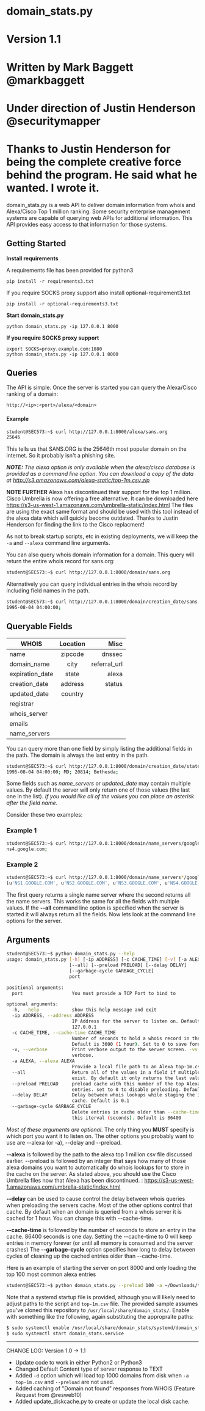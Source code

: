 # domain_stats.py
# Version 1.1 
# Written by Mark Baggett @markbaggett
# Under direction of Justin Henderson @securitymapper
# Thanks to Justin Henderson for being the complete creative force behind the program.  He said what he wanted.  I wrote it. 

domain_stats.py is a web API to deliver domain information from whois and Alexa/Cisco Top 1 million ranking. 
Some security enterprise management systems are capable of querying web APIs for additional information.  This API provides easy access to that information for those systems.

## Getting Started

**Install requirements**

A requirements file has been provided for python3
```
pip install -r requirements3.txt
```

If you require SOCKS proxy support also install optional-requirement3.txt
```
pip install -r optional-requirements3.txt
```

**Start domain_stats.py**

```
python domain_stats.py -ip 127.0.0.1 8000
```

**If you require SOCKS proxy support**

```
export SOCKS=proxy.example.com:1080
python domain_stats.py -ip 127.0.0.1 8000
```

## Queries

The API is simple.  Once the server is started you can query the Alexa/Cisco ranking of a domain:

`http://<ip>:<port>/alexa/<domain>`

#### Example

```bash
student@SEC573:~$ curl http://127.0.0.1:8000/alexa/sans.org
25646
```

This tells us that SANS.ORG is the 25646th most popular domain on the internet.  So it probably isn't a phishing site.  

_**NOTE:** The alexa option is only available when the alexa/cisco database is provided as a command line option. You can download a copy of the data at http://s3.amazonaws.com/alexa-static/top-1m.csv.zip_

**NOTE FURTHER**  Alexa has discontinued their support for the top 1 million.  Cisco Umbrella is now offering a free alternative.  It can be downloaded here https://s3-us-west-1.amazonaws.com/umbrella-static/index.html  The files are using the exact same format and should be used with this tool instead of the alexa data which will quickly become outdated.   Thanks to Justin Henderson for finding the link to the Cisco replacment!

As not to break startup scripts, etc in existing deployments, we will keep the `-a` and `--alexa` command line arguments.


You can also query whois domain information for a domain.   This query will return the entire whois record for sans.org:

```bash
student@SEC573:~$ curl http://127.0.0.1:8000/domain/sans.org
```

Alternatively you can query individual entries in the whois record by including field names in the path.

```bash
student@SEC573:~$ curl http://127.0.0.1:8000/domain/creation_date/sans.org
1995-08-04 04:00:00;
```

Queryable Fields
------

| WHOIS        | Location           | Misc  |
| ------------- |:-------------:| -----:|
| name  | zipcode    | dnssec |
| domain_name     | city       |   referral_url |
| expiration_date | state      |    alexa |
| creation_date | address     |    status |
| updated_date | country      |     |
| registrar |        |     |
| whois_server|        |     |
| emails |        |     |
| name_servers| 


You can query more than one field by simply listing the additional fields in the path.  The domain is always the last entry in the path.

```bash
student@SEC573:~$ curl http://127.0.0.1:8000/domain/creation_date/state/zipcode/city/sans.org
1995-08-04 04:00:00; MD; 20814; Bethesda;
```

Some fields such as *name_servers* or *updated_date* may contain multiple values.  By default the server will only return one of those values (the last one in the list).   _If you would like all of the values you can place an asterisk after the field name._  

Consider these two examples:

### Example 1

```bash
student@SEC573:~$ curl http://127.0.0.1:8000/domain/name_servers/google.com
ns4.google.com;
```
### Example 2

```bash
student@SEC573:~$ curl http://127.0.0.1:8000/domain/name_servers*/google.com
[u'NS1.GOOGLE.COM', u'NS2.GOOGLE.COM', u'NS3.GOOGLE.COM', u'NS4.GOOGLE.COM', u'ns3.google.com', u'ns1.google.com', u'ns2.google.com', u'ns4.google.com']; 
```

The first query returns a single name server where the second returns all the name servers.  This works the same for all the fields with multiple values.  If the __--all__ command line option is specified when the server is started it will always return all the fields.   Now lets look at the command line options for the server.


## Arguments

```bash
student@SEC573:~$ python domain_stats.py --help
usage: domain_stats.py [-h] [-ip ADDRESS] [-c CACHE_TIME] [-v] [-a ALEXA]
                       [--all] [--preload PRELOAD] [--delay DELAY]
                       [--garbage-cycle GARBAGE_CYCLE]
                       port

positional arguments:
  port                  You must provide a TCP Port to bind to

optional arguments:
  -h, --help            show this help message and exit
  -ip ADDRESS, --address ADDRESS
                        IP Address for the server to listen on. Default is
                        127.0.0.1 
  -c CACHE_TIME, --cache-time CACHE_TIME
                        Number of seconds to hold a whois record in the cache.
                        Default is 3600 (1 hour). Set to 0 to save forever.
  -v, --verbose         Print verbose output to the server screen. -vv is more
                        verbose.
  -a ALEXA, --alexa ALEXA
                        Provide a local file path to an Alexa top-1m.csv
  --all                 Return all of the values in a field if multiples
                        exist. By default it only returns the last value.
  --preload PRELOAD     preload cache with this number of the top Alexa domain
                        entries. set to 0 to disable preloading. Default 1000
  --delay DELAY         Delay between whois lookups while staging the initial
                        cache. Default is 0.1
  --garbage-cycle GARBAGE_CYCLE
                        Delete entries in cache older than --cache-time at
                        this iterval (seconds). Default is 86400
```

_Most of these arguments are optional._  The only thing you **MUST** specify is which port you want it to listen on.   The other options you probably want to use are --alexa (or -a), --delay and --preload.

__--alexa__ is followed by the path to the alexa top 1 million csv file discussed earlier. --preload is followed by an integer that says how many of those alexa domains you want to automatically do whois lookups for to store in the cache on the server.  As stated above, you should use the Cisco Umbrella files now that Alexa has been discontinued. : https://s3-us-west-1.amazonaws.com/umbrella-static/index.html  

__--delay__ can be used to cause control the delay between whois queries when preloading the servers cache.  Most of the other options control that cache.  By default when an domain is queried from a whois server it is cached for 1 hour.  You can change this with --cache-time.

__--cache-time__ is followed by the number of seconds to store an entry in the cache. 86400 seconds is one day.   Setting the --cache-time to 0 will keep entries in memory forever (or until all memory is consumed and the server crashes)  The __--garbage-cycle__ option specifies how long to delay between cycles of cleaning up the cached entries older than --cache-time. 

Here is an example of starting the server on port 8000 and only loading the top 100 most common alexa entries

```bash
student@SEC573:~$ python domain_stats.py --preload 100 -a ~/Downloads/top-1m.csv 8000 
```

Note that a systemd startup file is provided, although you will likely need to adjust paths to the script and `top-1m.csv` file.  The provided sample assumes you've cloned this repository to `/usr/local/share/domain_stats/`.  Enable with something like the following, again substituting the appropraite paths:
```bash
$ sudo systemctl enable /usr/local/share/domain_stats/systemd/domain_stats.service
$ sudo systemctl start domain_stats.service
```

---

CHANGE LOG:  Version 1.0 -> 1.1

* Update code to work in either Python2 or Python3
* Changed Default Content type of server response to TEXT
* Added `-d` option which will load top 1000 domains from disk when `-a top-1m.csv` and `--preload` are not used.
* Added caching of "Domain not found" responses from WHOIS (Feature Request from @resweb10)
* Added update_diskcache.py to create or update the local disk cache.
